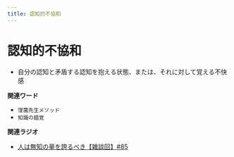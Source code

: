 ```yaml
---
title: 認知的不協和
---
```


# 認知的不協和


-   自分の認知と矛盾する認知を抱える状態、または、それに対して覚える不快感

**関連ワード**

-   `窪薗先生メソッド`
-   `知識の錯覚`

**関連ラジオ**

-   [人は無知の量を誇るべき【雑談回】#85](https://www.youtube.com/watch?v=Z0KLBPiRrOY)
